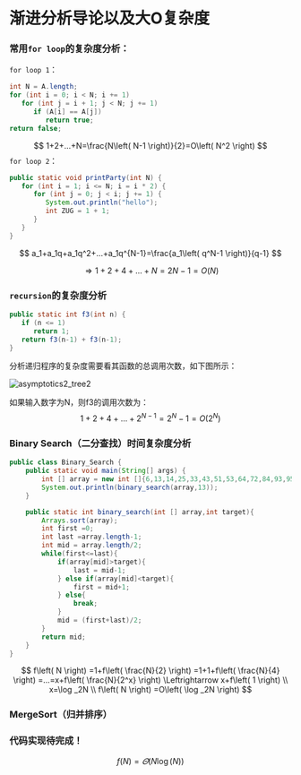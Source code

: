 # 渐进分析导论以及大O复杂度

### 常用`for loop`的复杂度分析：

`for loop 1`：

```java
int N = A.length;
for (int i = 0; i < N; i += 1)
   for (int j = i + 1; j < N; j += 1)
      if (A[i] == A[j])
         return true;
return false;
```


$$
1+2+...+N=\frac{N\left( N-1 \right)}{2}=O\left( N^2 \right)
$$
`for loop 2`：

```java
public static void printParty(int N) {
   for (int i = 1; i <= N; i = i * 2) {
      for (int j = 0; j < i; j += 1) {
         System.out.println("hello");   
         int ZUG = 1 + 1;
      }
   }
}
```

$$
a_1+a_1q+a_1q^2+...+a_1q^{N-1}=\frac{a_1\left( q^N-1 \right)}{q-1}
$$

$$
\Rightarrow 1+2+4+...+N=2N-1=O\left( N \right)
$$

### `recursion`的复杂度分析

```java
public static int f3(int n) {
   if (n <= 1) 
      return 1;
   return f3(n-1) + f3(n-1);
}
```

分析递归程序的复杂度需要看其函数的总调用次数，如下图所示：

![asymptotics2_tree2](C:\Users\lizi2\Desktop\python_reptile_practice\UC_Berkeley_CS61B\picture\asymptotics2_tree2.png)

如果输入数字为N，则f3的调用次数为：
$$
1+2+4+...+2^{N-1}=2^N-1=O\left( 2^N \right)
$$

### Binary Search（二分查找）时间复杂度分析

```java
public class Binary_Search {
    public static void main(String[] args) {
        int [] array = new int []{6,13,14,25,33,43,51,53,64,72,84,93,95,96,97};
        System.out.println(binary_search(array,13));
    }

    public static int binary_search(int [] array,int target){
        Arrays.sort(array);
        int first =0;
        int last =array.length-1;
        int mid = array.length/2;
        while(first<=last){
            if(array[mid]>target){
                last = mid-1;
            } else if(array[mid]<target){
                first = mid+1;
            } else{
                break;
            }
            mid = (first+last)/2;
        }
        return mid;
    }
}
```

$$
f\left( N \right) =1+f\left( \frac{N}{2} \right) =1+1+f\left( \frac{N}{4} \right) =...=x+f\left( \frac{N}{2^x} \right) \Leftrightarrow x+f\left( 1 \right) 
\\
x=\log _2N
\\
f\left( N \right) =O\left( \log _2N \right) 
$$

### MergeSort（归并排序）

### 代码实现待完成！

$$
f\left( N \right) =\varTheta \left( N\log \left( N \right) \right) 
$$

